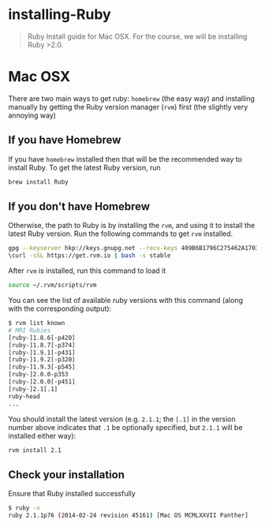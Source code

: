 # installing-Ruby
> Ruby Install guide for Mac OSX.
For the course, we will be installing Ruby >2.0.

# Mac OSX
There are two main ways to get ruby: `homebrew` (the easy way) and installing manually by getting the Ruby version manager (`rvm`) first (the slightly very annoying way)
## If you have Homebrew
If you have `homebrew` installed then that will be the recommended way to install Ruby. To get the latest Ruby version, run

``` bash
brew install Ruby
```

## If you don't have Homebrew
Otherwise, the path to Ruby is by installing the `rvm`, and using it to install the latest Ruby version. Run
the following commands to get `rvm` installed.

``` bash
gpg --keyserver hkp://keys.gnupg.net --recv-keys 409B6B1796C275462A1703113804BB82D39DC0E3 7D2BAF1CF37B13E2069D6956105BD0E739499BDB
\curl -sSL https://get.rvm.io | bash -s stable
```

After `rvm` is installed, run this command to load it

``` bash
source ~/.rvm/scripts/rvm
```

You can see the list of available ruby versions with this command (along with the corresponding output):

``` bash
$ rvm list known
# MRI Rubies
[ruby-]1.8.6[-p420]
[ruby-]1.8.7[-p374]
[ruby-]1.9.1[-p431]
[ruby-]1.9.2[-p320]
[ruby-]1.9.3[-p545]
[ruby-]2.0.0-p353
[ruby-]2.0.0[-p451]
[ruby-]2.1[.1]
ruby-head
...
```

You should install the latest version (e.g. `2.1.1`; the `[.1]` in the version number above indicates that `.1` be optionally specified, but `2.1.1` will be installed either way):

``` bash
rvm install 2.1
```

## Check your installation
Ensure that Ruby installed successfully

``` bash
$ ruby -v
ruby 2.1.1p76 (2014-02-24 revision 45161) [Mac OS MCMLXXVII Panther]
```
